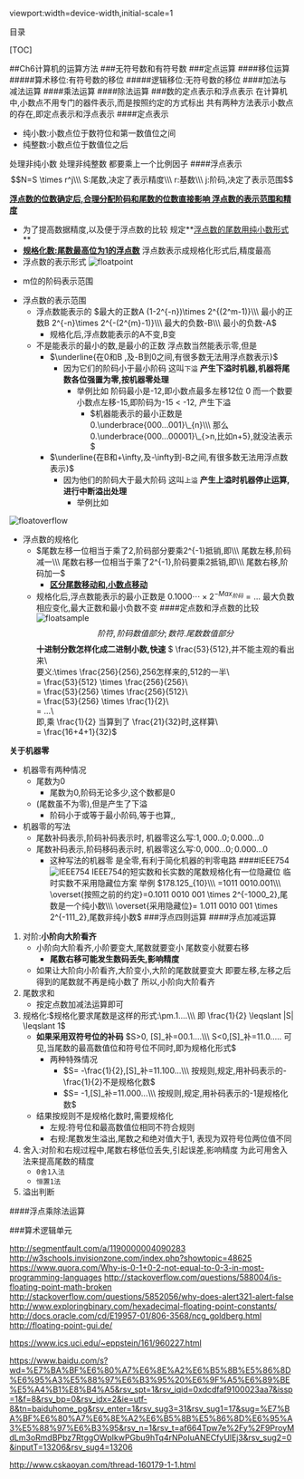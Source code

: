 viewport:width=device-width,initial-scale=1

目录

[TOC]

##Ch6计算机的运算方法
###无符号数和有符号数
###定点运算
####移位运算
#####算术移位:有符号数的移位
#####逻辑移位:无符号数的移位
####加法与减法运算
####乘法运算
####除法运算
###数的定点表示和浮点表示
在计算机中,小数点不用专门的器件表示,而是按照约定的方式标出
共有两种方法表示小数点的存在,即定点表示和浮点表示
####定点表示
+ 纯小数:小数点位于数符位和第一数值位之间
+ 纯整数:小数点位于数值位之后

处理非纯小数
处理非纯整数
都要乘上一个比例因子
####浮点表示
$$N=S \times r^j\\\
S:尾数,决定了表示精度\\\
r:基数\\\
j:阶码,决定了表示范围$$


**<u>浮点数的位数确定后,合理分配阶码和尾数的位数直接影响
浮点数的表示范围和精度</u>**


+ 为了提高数据精度,以及便于浮点数的比较
规定**<u>浮点数的尾数用纯小数形式</u>**
+ **<u>规格化数:尾数最高位为1的浮点数</u>**
浮点数表示成规格化形式后,精度最高
+ 浮点数的表示形式
![floatpoint][0]
	

- m位的阶码表示范围


	
+ 浮点数的表示范围
	+ 浮点数能表示的
	$最大的正数A (1-2^{-n})\times 2^{(2^m-1)}\\\
	最小的正数B 2^{-n}\times 2^{-(2^{m}-1)}\\\
	最大的负数-B\\\
	最小的负数-A$
		- 规格化后,浮点数能表示的A不变,B变
	- 不是能表示的最小的数,是最小的正数
	浮点数当然能表示零,但是
		+ $\underline{在0和B ,及-B到0之间,有很多数无法用浮点数表示}$
			- 因为它们的阶码小于最小阶码
			这叫`下溢`
			**产生下溢时机器,机器将尾数各位强置为零,按机器零处理**
				+ 举例比如
				阶码最小是-12,即小数点最多左移12位
				$0$
				而一个数要小数点左移-15,即阶码为-15 < -12,
				产生下溢
					- $机器能表示的最小正数是0.\underbrace{000...001}\_{n}\\\
					那么0.\underbrace{000...00001}\_{>n,比如n+5},就没法表示$
		+ $\underline{在B和+\infty,及-\infty到-B之间,有很多数无法用浮点数表示}$
			- 因为他们的阶码大于最大阶码
			这叫`上溢`
			**产生上溢时机器停止运算,进行中断溢出处理**
				+ 举例比如

![floatoverflow][3]				

+ 浮点数的规格化
	- $尾数左移一位相当于乘了2,阶码部分要乘2^{-1}抵销,即\\\
	尾数左移,阶码减一\\\
	尾数右移一位相当于乘了2^{-1},阶码要乘2抵销,即\\\
	尾数右移,阶码加一$
		+ **<u>区分尾数移动和,小数点移动</u>**
	- 规格化后,浮点数能表示的最小正数是
	$0.1000\cdots \times 2^{-Max_{阶码}} = ...$
	最大负数相应变化,最大正数和最小负数不变
####定点数和浮点数的比较
![floatsample][1]
$$阶符,阶码数值部分;数符.尾数数值部分$$
**十进制分数怎样化成二进制小数,快速**
$ \frac{53}{512},并不能主观的看出来\\\
要义:\times \frac{256}{256},256怎样来的,512的一半\\\
= \frac{53}{512} \times \frac{256}{256}\\\
= \frac{53}{256} \times \frac{256}{512}\\\
= \frac{53}{256} \times \frac{1}{2}\\\
= ...\\\
即,乘 \frac{1}{2}
当算到了 \frac{21}{32}时,这样算\\\
= \frac{16+4+1}{32}$

**关于机器零**

+ 机器零有两种情况
	- 尾数为0
		+ 尾数为0,阶码无论多少,这个数都是0
	- (尾数虽不为零),但是产生了下溢
		+ 阶码小于或等于最小阶码,等于也算,,
+ 机器零的写法
	- 尾数补码表示,阶码补码表示时,
	机器零这么写:$1,000..0;0.000...0$
	- 尾数补码表示,阶码移码表示时,
	机器零这么写:$0,000...0;0.000...0$
		+ 这种写法的机器零
		是全零,有利于简化机器的判零电路
####IEEE754
![IEEE754][2]
IEEE754的短实数和长实数的尾数规格化有一位隐藏位
临时实数不采用隐藏位方案
举例
$178.125_{10}\\\
=1011 0010.001\\\
\overset{按照之前的约定}=0.1011 0010 001 \times 2^{-1000_2},尾数是一个纯小数\\\
\overset{采用隐藏位}= 1.011 0010 001 \times 2^{-111_2},尾数非纯小数$
###浮点四则运算
####浮点加减运算
1. 对阶:**小阶向大阶看齐**
	+ 小阶向大阶看齐,小阶要变大,尾数就要变小
	尾数变小就要右移
		- **尾数右移可能发生数码丢失,影响精度**
	+ 如果让大阶向小阶看齐,大阶变小,大阶的尾数就要变大
	即要左移,左移之后得到的尾数就不再是纯小数了
	所以,小阶向大阶看齐
2. 尾数求和
	+ 按定点数加减法运算即可
3. 规格化:$规格化要求尾数是这样的形式:\pm.1....\\\
即 \frac{1}{2} \leqslant |S| \leqslant 1$
	+ **如果采用双符号位的补码**
	$S>0, [S]_补=00.1....\\\
	S<0,[S]_补=11.0.....
	可见,当尾数的最高数值位和符号位不同时,即为规格化形式$
		- 两种特殊情况
			+ $S= -\frac{1}{2},[S]_补=11.100...\\\
			按规则,规定,用补码表示的-\frac{1}{2}不是规格化数$
			+ $S= -1,[S]_补=11.000...\\\
			按规则,规定,用补码表示的-1是规格化数$
	+ 结果按规则不是规格化数时,需要规格化
		- 左规:符号位和最高数值位相同不符合规则
		- 右规:尾数发生溢出,尾数之和绝对值大于1,
		表现为双符号位两位值不同
4. 舍入:对阶和右规过程中,尾数右移低位丢失,引起误差,影响精度
为此可用舍入法来提高尾数的精度
	+ `0舍1入法`
	+ `恒置1法`
5. 溢出判断

####浮点乘除法运算



###算术逻辑单元

http://segmentfault.com/a/1190000004090283
http://w3schools.invisionzone.com/index.php?showtopic=48625
https://www.quora.com/Why-is-0-1+0-2-not-equal-to-0-3-in-most-programming-languages
http://stackoverflow.com/questions/588004/is-floating-point-math-broken
http://stackoverflow.com/questions/5852056/why-does-alert321-alert-false
http://www.exploringbinary.com/hexadecimal-floating-point-constants/
http://docs.oracle.com/cd/E19957-01/806-3568/ncg_goldberg.html
http://floating-point-gui.de/

https://www.ics.uci.edu/~eppstein/161/960227.html


https://www.baidu.com/s?wd=%E7%BA%BF%E6%80%A7%E6%8E%A2%E6%B5%8B%E5%86%8D%E6%95%A3%E5%88%97%E6%B3%95%20%E6%9F%A5%E6%89%BE%E5%A4%B1%E8%B4%A5&rsv_spt=1&rsv_iqid=0xdcdfaf9100023aa7&issp=1&f=8&rsv_bp=0&rsv_idx=2&ie=utf-8&tn=baiduhome_pg&rsv_enter=1&rsv_sug3=31&rsv_sug1=17&sug=%E7%BA%BF%E6%80%A7%E6%8E%A2%E6%B5%8B%E5%86%8D%E6%95%A3%E5%88%97%E6%B3%95&rsv_n=1&rsv_t=af664Tpw7e%2Fy%2F9ProyMdLm3oRmdBPbz7RtggOWpIkwPGbu9hTq4rNPoIuANECfyUlEj3&rsv_sug2=0&inputT=13206&rsv_sug4=13206

http://www.cskaoyan.com/thread-160179-1-1.html

[0]:http://cjhgo.sinaapp.com/CS/ComputerOrganization/images/floatpoint.gif
[1]:http://cjhgo.sinaapp.com/CS/ComputerOrganization/images/floatsample.gif
[2]:http://cjhgo.sinaapp.com/CS/ComputerOrganization/images/IEEE754.gif
[3]:http://cjhgo.sinaapp.com/CS/ComputerOrganization/images/floatoverflow.gif
[4]:http://cjhgo.sinaapp.com/CS/ComputerOrganization/images/shift.gif
